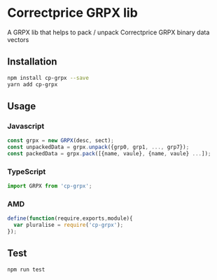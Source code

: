 # Correctprice GRPX lib
A GRPX lib that helps to pack / unpack Correctprice GRPX binary data vectors
## Installation 
```sh
npm install cp-grpx --save
yarn add cp-grpx
```
## Usage
### Javascript
```javascript
const grpx = new GRPX(desc, sect);
const unpackedData = grpx.unpack({grp0, grp1, ..., grp7});
const packedData = grpx.pack([{name, vaule}, {name, vaule} ...]);
```
### TypeScript
```typescript
import GRPX from 'cp-grpx';
```
### AMD
```javascript
define(function(require,exports,module){
  var pluralise = require('cp-grpx');
});
```
## Test 
```sh
npm run test
```